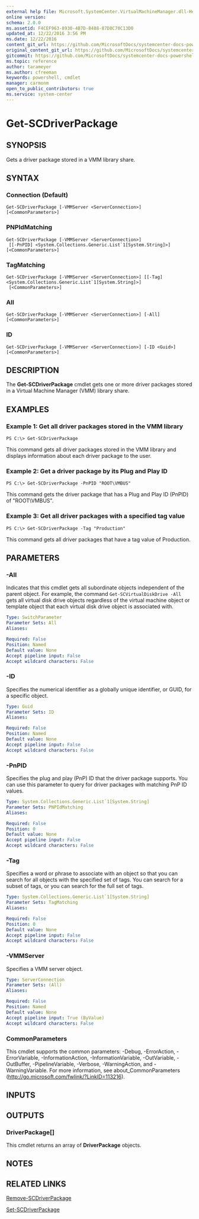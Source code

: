 ```yaml
---
external help file: Microsoft.SystemCenter.VirtualMachineManager.dll-Help.xml
online version: 
schema: 2.0.0
ms.assetid: F4CEF963-8930-4B7D-8488-87D8C70C13D0
updated_at: 12/22/2016 3:56 PM
ms.date: 12/22/2016
content_git_url: https://github.com/MicrosoftDocs/systemcenter-docs-powershell/blob/live/systemcenter-cmdlets/SystemCenter2016/VirtualMachineManager/vlatest/Get-SCDriverPackage.md
original_content_git_url: https://github.com/MicrosoftDocs/systemcenter-docs-powershell/blob/live/systemcenter-cmdlets/SystemCenter2016/VirtualMachineManager/vlatest/Get-SCDriverPackage.md
gitcommit: https://github.com/MicrosoftDocs/systemcenter-docs-powershell/blob/96e5647587661652225fbdd2c797cd4d59d542bc/systemcenter-cmdlets/SystemCenter2016/VirtualMachineManager/vlatest/Get-SCDriverPackage.md
ms.topic: reference
author: tarameyer
ms.author: cfreeman
keywords: powershell, cmdlet
manager: carmonm
open_to_public_contributors: true
ms.service: system-center
---
```


# Get-SCDriverPackage

## SYNOPSIS
Gets a driver package stored in a VMM library share.

## SYNTAX

### Connection (Default)
```
Get-SCDriverPackage [-VMMServer <ServerConnection>] [<CommonParameters>]
```

### PNPIdMatching
```
Get-SCDriverPackage [-VMMServer <ServerConnection>]
 [[-PnPID] <System.Collections.Generic.List`1[System.String]>] [<CommonParameters>]
```

### TagMatching
```
Get-SCDriverPackage [-VMMServer <ServerConnection>] [[-Tag] <System.Collections.Generic.List`1[System.String]>]
 [<CommonParameters>]
```

### All
```
Get-SCDriverPackage [-VMMServer <ServerConnection>] [-All] [<CommonParameters>]
```

### ID
```
Get-SCDriverPackage [-VMMServer <ServerConnection>] [-ID <Guid>] [<CommonParameters>]
```

## DESCRIPTION
The **Get-SCDriverPackage** cmdlet gets one or more driver packages stored in a Virtual Machine Manager (VMM) library share.

## EXAMPLES

### Example 1: Get all driver packages stored in the VMM library
```
PS C:\> Get-SCDriverPackage
```

This command gets all driver packages stored in the VMM library and displays information about each driver package to the user.

### Example 2: Get a driver package by its Plug and Play ID
```
PS C:\> Get-SCDriverPackage -PnPID "ROOT\VMBUS"
```

This command gets the driver package that has a Plug and Play ID (PnPID) of "ROOT\VMBUS".

### Example 3: Get all driver packages with a specified tag value
```
PS C:\> Get-SCDriverPackage -Tag "Production"
```

This command gets all driver packages that have a tag value of Production.

## PARAMETERS

### -All
Indicates that this cmdlet gets all subordinate objects independent of the parent object.
For example, the command `Get-SCVirtualDiskDrive -All` gets all virtual disk drive objects regardless of the virtual machine object or template object that each virtual disk drive object is associated with.

```yaml
Type: SwitchParameter
Parameter Sets: All
Aliases: 

Required: False
Position: Named
Default value: None
Accept pipeline input: False
Accept wildcard characters: False
```

### -ID
Specifies the numerical identifier as a globally unique identifier, or GUID, for a specific object.

```yaml
Type: Guid
Parameter Sets: ID
Aliases: 

Required: False
Position: Named
Default value: None
Accept pipeline input: False
Accept wildcard characters: False
```

### -PnPID
Specifies the plug and play (PnP) ID that the driver package supports.
You can use this parameter to query for driver packages with matching PnP ID values.

```yaml
Type: System.Collections.Generic.List`1[System.String]
Parameter Sets: PNPIdMatching
Aliases: 

Required: False
Position: 0
Default value: None
Accept pipeline input: False
Accept wildcard characters: False
```

### -Tag
Specifies a word or phrase to associate with an object so that you can search for all objects with the specified set of tags.
You can search for a subset of tags, or you can search for the full set of tags.

```yaml
Type: System.Collections.Generic.List`1[System.String]
Parameter Sets: TagMatching
Aliases: 

Required: False
Position: 0
Default value: None
Accept pipeline input: False
Accept wildcard characters: False
```

### -VMMServer
Specifies a VMM server object.

```yaml
Type: ServerConnection
Parameter Sets: (All)
Aliases: 

Required: False
Position: Named
Default value: None
Accept pipeline input: True (ByValue)
Accept wildcard characters: False
```

### CommonParameters
This cmdlet supports the common parameters: -Debug, -ErrorAction, -ErrorVariable, -InformationAction, -InformationVariable, -OutVariable, -OutBuffer, -PipelineVariable, -Verbose, -WarningAction, and -WarningVariable. For more information, see about_CommonParameters (http://go.microsoft.com/fwlink/?LinkID=113216).

## INPUTS

## OUTPUTS

### DriverPackage[]
This cmdlet returns an array of **DriverPackage** objects.

## NOTES

## RELATED LINKS

[Remove-SCDriverPackage](xref:SystemCenter2016/VirtualMachineManager/vlatest/Remove-SCDriverPackage.md)

[Set-SCDriverPackage](xref:SystemCenter2016/VirtualMachineManager/vlatest/Set-SCDriverPackage.md)

